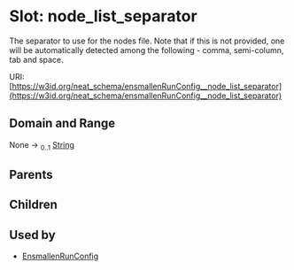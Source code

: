
# Slot: node_list_separator


The separator to use for the nodes file. Note that if this is not provided, one will be automatically detected among the following - comma, semi-column, tab and space.

URI: [https://w3id.org/neat_schema/ensmallenRunConfig__node_list_separator](https://w3id.org/neat_schema/ensmallenRunConfig__node_list_separator)


## Domain and Range

None &#8594;  <sub>0..1</sub> [String](types/String.md)

## Parents


## Children


## Used by

 * [EnsmallenRunConfig](EnsmallenRunConfig.md)
